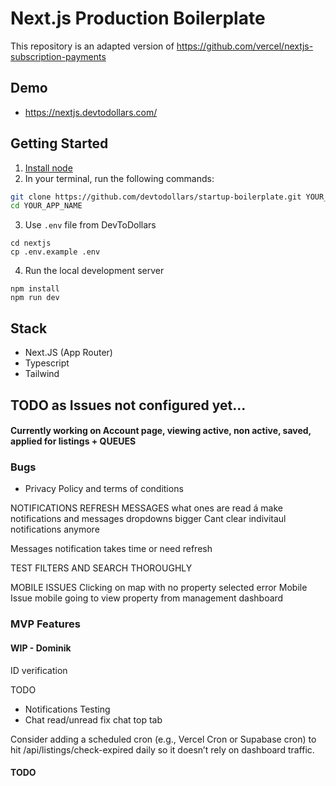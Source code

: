 # Next.js Production Boilerplate

This repository is an adapted version of https://github.com/vercel/nextjs-subscription-payments 

## Demo

- https://nextjs.devtodollars.com/

## Getting Started

1. [Install node](https://nodejs.org/en/download)
2. In your terminal, run the following commands:

```bash
git clone https://github.com/devtodollars/startup-boilerplate.git YOUR_APP_NAME
cd YOUR_APP_NAME
```
3. Use `.env` file from DevToDollars
```
cd nextjs
cp .env.example .env
```
4. Run the local development server
```
npm install
npm run dev
```

## Stack

- Next.JS (App Router)
- Typescript
- Tailwind


## TODO as Issues not configured yet...

#### Currently working on  Account page, viewing active, non active, saved, applied for listings + QUEUES

### Bugs

* Privacy Policy and terms of conditions

NOTIFICATIONS REFRESH
MESSAGES what ones are read á
make notifications and messages dropdowns bigger
Cant clear indivitaul notifications anymore

Messages notification takes time or need refresh

TEST FILTERS AND SEARCH THOROUGHLY

MOBILE ISSUES 
Clicking on map with no property selected error Mobile Issue
mobile going to view property from management dashboard



### MVP Features

#### WIP - Dominik
ID verification

TODO

- Notifications Testing
- Chat read/unread fix chat top tab



Consider adding a scheduled cron (e.g., Vercel Cron or Supabase cron) to hit /api/listings/check-expired daily so it doesn’t rely on dashboard traffic.

#### TODO





